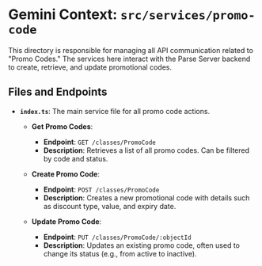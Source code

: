 # Gemini Context: `src/services/promo-code`

This directory is responsible for managing all API communication related to "Promo Codes." The services here interact with the Parse Server backend to create, retrieve, and update promotional codes.

## Files and Endpoints

-   **`index.ts`**: The main service file for all promo code actions.

    -   **Get Promo Codes**:
        -   **Endpoint**: `GET /classes/PromoCode`
        -   **Description**: Retrieves a list of all promo codes. Can be filtered by code and status.

    -   **Create Promo Code**:
        -   **Endpoint**: `POST /classes/PromoCode`
        -   **Description**: Creates a new promotional code with details such as discount type, value, and expiry date.

    -   **Update Promo Code**:
        -   **Endpoint**: `PUT /classes/PromoCode/:objectId`
        -   **Description**: Updates an existing promo code, often used to change its status (e.g., from active to inactive).
